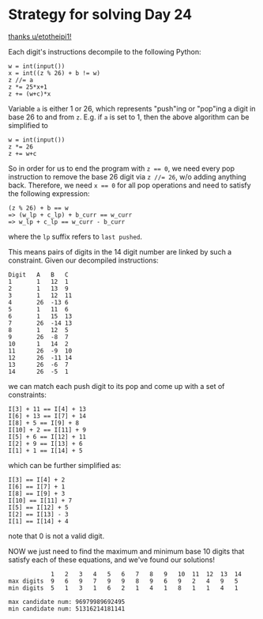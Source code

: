 # Strategy for solving Day 24
[thanks u/etotheipi1!](https://www.reddit.com/r/adventofcode/comments/rnejv5/2021_day_24_solutions/hps5hgw/)

Each digit's instructions decompile to the following Python:
```
w = int(input())
x = int((z % 26) + b != w)
z //= a
z *= 25*x+1
z += (w+c)*x
```

Variable `a` is either 1 or 26, which represents "push"ing or "pop"ing a digit in base 26 to and from `z`.
E.g. if `a` is set to 1, then the above algorithm can be simplified to
```
w = int(input())
z *= 26
z += w+c
```

So in order for us to end the program with `z == 0`, we need every pop instruction to remove the base 26 digit
via `z //= 26`, w/o adding anything back. Therefore, we need `x == 0` for all pop operations and need to satisfy the following expression:
```
(z % 26) + b == w
=> (w_lp + c_lp) + b_curr == w_curr
=> w_lp + c_lp == w_curr - b_curr
```
where the `lp` suffix refers to `last pushed`. 

This means pairs of digits in the 14 digit number are linked by such a constraint. Given our decompiled instructions:
```
Digit   A   B   C
1       1   12  1
2       1   13  9
3       1   12  11
4       26  -13 6
5       1   11  6
6       1   15  13
7       26  -14 13
8       1   12  5
9       26  -8  7
10      1   14  2
11      26  -9  10
12      26  -11 14
13      26  -6  7
14      26  -5  1
```

we can match each push digit to its pop and come up with a set of constraints:
```
I[3] + 11 == I[4] + 13
I[6] + 13 == I[7] + 14
I[8] + 5 == I[9] + 8
I[10] + 2 == I[11] + 9
I[5] + 6 == I[12] + 11
I[2] + 9 == I[13] + 6
I[1] + 1 == I[14] + 5
```
which can be further simplified as:
```
I[3] == I[4] + 2
I[6] == I[7] + 1
I[8] == I[9] + 3
I[10] == I[11] + 7
I[5] == I[12] + 5
I[2] == I[13] - 3
I[1] == I[14] + 4
```
note that 0 is not a valid digit.

NOW we just need to find the maximum and minimum base 10 digits that satisfy each of these equations, and we've found our solutions!
```
            1   2   3   4   5   6   7   8   9   10  11  12  13  14
max digits  9   6   9   7   9   9   8   9   6   9   2   4   9   5
min digits  5   1   3   1   6   2   1   4   1   8   1   1   4   1

max candidate num: 96979989692495
min candidate num: 51316214181141
```
